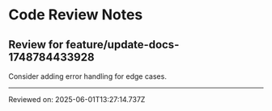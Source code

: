 # Code Review Notes

## Review for feature/update-docs-1748784433928

Consider adding error handling for edge cases.

---
Reviewed on: 2025-06-01T13:27:14.737Z